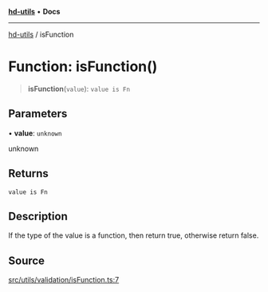 [**hd-utils**](../README.md) • **Docs**

***

[hd-utils](../globals.md) / isFunction

# Function: isFunction()

> **isFunction**(`value`): `value is Fn`

## Parameters

• **value**: `unknown`

unknown

## Returns

`value is Fn`

## Description

If the type of the value is a function, then return true, otherwise return false.

## Source

[src/utils/validation/isFunction.ts:7](https://github.com/AhmadHddad/h-utils/blob/b1dfa95e218c9605f39fc234662ef50e62fadcb8/src/utils/validation/isFunction.ts#L7)
